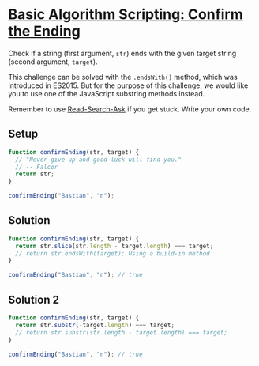 # [Basic Algorithm Scripting: Confirm the Ending](https://learn.freecodecamp.org/javascript-algorithms-and-data-structures/basic-algorithm-scripting/confirm-the-ending)

Check if a string (first argument, `str`) ends with the given target string (second argument, `target`).

This challenge can be solved with the `.endsWith()` method, which was introduced in ES2015. But for the purpose of this challenge, we would like you to use one of the JavaScript substring methods instead.

Remember to use [Read-Search-Ask](http://forum.freecodecamp.org/t/how-to-get-help-when-you-are-stuck/19514) if you get stuck. Write your own code.

## Setup
```js
function confirmEnding(str, target) {
  // "Never give up and good luck will find you."
  // -- Falcor
  return str;
}

confirmEnding("Bastian", "n");
```

## Solution
```js
function confirmEnding(str, target) {
  return str.slice(str.length - target.length) === target;
  // return str.endsWith(target); Using a build-in method
}

confirmEnding("Bastian", "n"); // true
```

## Solution 2
```js
function confirmEnding(str, target) {
  return str.substr(-target.length) === target;
  // return str.substr(str.length - target.length) === target;
}

confirmEnding("Bastian", "n"); // true
```
